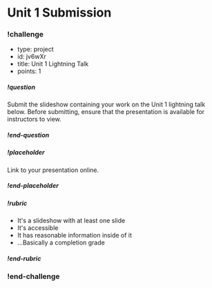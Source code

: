# Unit 1 Submission

### !challenge

* type: project
* id: jv6wXr
* title: Unit 1 Lightning Talk
* points: 1

##### !question

Submit the slideshow containing your work on the Unit 1 lightning talk below. Before submitting, ensure that the presentation is available for instructors to view.

##### !end-question

##### !placeholder

Link to your presentation online.

##### !end-placeholder

##### !rubric

* It's a slideshow with at least one slide
* It's accessible
* It has reasonable information inside of it
* ...Basically a completion grade

##### !end-rubric

### !end-challenge
